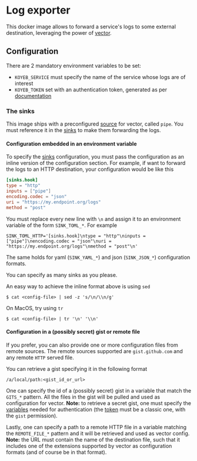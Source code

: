 # Log exporter

This docker image allows to forward a service's logs to some external
destination, leveraging the power of [vector][v].

## Configuration

There are 2 mandatory environment variables to be set:
  - `KOYEB_SERVICE` must specify the name of the service whose logs are of
    interest
  - `KOYEB_TOKEN` set with an authentication token, generated as per
    [documentation][a]

### The sinks

This image ships with a preconfigured [source][src] for vector, called `pipe`.
You must reference it in the [sinks][dst] to make them forwarding the logs.

#### Configuration embedded in an environment variable

To specify the [sinks][dst] configuration, you must pass the configuration as an inline version of the configuration section.
For example, if want to forward the logs to an HTTP destination, your configuration would be like this

```toml
[sinks.hook]
type = "http"
inputs = ["pipe"]
encoding.codec = "json"
uri = "https://my.endpoint.org/logs"
method = "post"
```

You must replace every new line with `\n` and assign it to an environment
variable of the form `SINK_TOML_*`. For example

```
SINK_TOML_HTTP='[sinks.hook]\ntype = "http"\ninputs = ["pipe"]\nencoding.codec = "json"\nuri = "https://my.endpoint.org/logs"\nmethod = "post"\n'
```

The same holds for yaml (`SINK_YAML_*`) and json (`SINK_JSON_*`) configuration
formats.

You can specify as many sinks as you please.

An easy way to achieve the inline format above is using `sed`

```
$ cat <config-file> | sed -z 's/\n/\\n/g'
```

On MacOS, try using `tr`

```
$ cat <config-file> | tr '\n' '\\n'
```

#### Configuration in a (possibly secret) gist or remote file

If you prefer, you can also provide one or more configuration files from remote sources.
The remote sources supported are `gist.github.com` and any remote `HTTP` served file.

You can retrieve a gist specifying it in the following format

```
/a/local/path:<gist_id_or_url>
```

One can specify the id of a (possibly secret) gist in a variable that match the `GITS_*`
pattern. All the files in the gist will be pulled and used as configuration for vector.
**Note:** to retrieve a secret gist, one must specify the [variables][ghe] needed for
authentication (the [token][ght] must be a classic one, with the `gist` permission).

Lastly, one can specify a path to a remote HTTP file in a variable matching the
`REMOTE_FILE_*` pattern and it will be retrieved and used as vector config.  **Note:**
the URL must contain the name of the destination file, such that it includes one of the
extensions supported by vector as configuration formats (and of course be in that
format).

[v]: https://vector.dev/
[a]: https://www.koyeb.com/docs/quickstart/koyeb-cli#login
[src]: https://vector.dev/docs/reference/configuration/sources/
[dst]: https://vector.dev/docs/reference/configuration/sinks/
[ghe]: https://cli.github.com/manual/gh_help_environment
[ght]: https://github.com/settings/tokens
